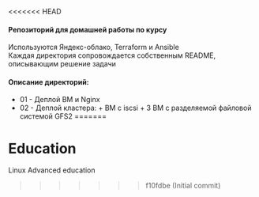 <<<<<<< HEAD
#### Репозиторий для домашней работы по курсу
Используются Яндекс-облако, Terraform и Ansible  
Каждая директория сопровождается собственным README, описывающим решение задачи

#### Описание директорий:
* 01 -  Деплой ВМ и Nginx
* 02 - Деплой кластера:
        + ВM с iscsi
        + 3 ВМ с разделяемой файловой системой GFS2 
=======
# Education
Linux Advanced education
>>>>>>> f10fdbe (Initial commit)
